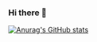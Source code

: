 ### Hi there 👋
[![Anurag's GitHub stats](https://github-readme-stats.vercel.app/api?username=shanhai2333)](https://github.com/anuraghazra/github-readme-stats)
<!--
**shanhai2333/shanhai2333** is a ✨ _special_ ✨ repository because its `README.md` (this file) appears on your GitHub profile.

Here are some ideas to get you started:

- 🔭 I’m currently working on ...
- 🌱 I’m currently learning ...
- 👯 I’m looking to collaborate on ...
- 🤔 I’m looking for help with ...
- 💬 Ask me about ...
- 📫 How to reach me: ...
- 😄 Pronouns: ...
- ⚡ Fun fact: ...
-->
